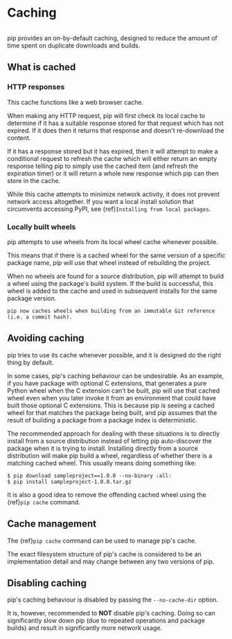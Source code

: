 # Caching

```{versionadded} 6.0
```

pip provides an on-by-default caching, designed to reduce the amount of time
spent on duplicate downloads and builds.

## What is cached

### HTTP responses

This cache functions like a web browser cache.

When making any HTTP request, pip will first check its local cache to determine
if it has a suitable response stored for that request which has not expired. If
it does then it returns that response and doesn't re-download the content.

If it has a response stored but it has expired, then it will attempt to make a
conditional request to refresh the cache which will either return an empty
response telling pip to simply use the cached item (and refresh the expiration
timer) or it will return a whole new response which pip can then store in the
cache.

While this cache attempts to minimize network activity, it does not prevent
network access altogether. If you want a local install solution that
circumvents accessing PyPI, see {ref}`Installing from local packages`.

### Locally built wheels

pip attempts to use wheels from its local wheel cache whenever possible.

This means that if there is a cached wheel for the same version of a specific
package name, pip will use that wheel instead of rebuilding the project.

When no wheels are found for a source distribution, pip will attempt to build a
wheel using the package's build system. If the build is successful, this wheel
is added to the cache and used in subsequent installs for the same package
version.

```{versionchanged} 20.0
pip now caches wheels when building from an immutable Git reference
(i.e. a commit hash).
```

## Avoiding caching

pip tries to use its cache whenever possible, and it is designed do the right
thing by default.

In some cases, pip's caching behaviour can be undesirable. As an example, if you
have package with optional C extensions, that generates a pure Python wheel
when the C extension can’t be built, pip will use that cached wheel even when
you later invoke it from an environment that could have built those optional C
extensions. This is because pip is seeing a cached wheel for that matches the
package being built, and pip assumes that the result of building a package from
a package index is deterministic.

The recommended approach for dealing with these situations is to directly
install from a source distribution instead of letting pip auto-discover the
package when it is trying to install. Installing directly from a source
distribution will make pip build a wheel, regardless of whether there is a
matching cached wheel. This usually means doing something like:

```{pip-cli}
$ pip download sampleproject==1.0.0 --no-binary :all:
$ pip install sampleproject-1.0.0.tar.gz
```

It is also a good idea to remove the offending cached wheel using the
{ref}`pip cache` command.

## Cache management

The {ref}`pip cache` command can be used to manage pip's cache.

The exact filesystem structure of pip's cache is considered to be an
implementation detail and may change between any two versions of pip.

## Disabling caching

pip's caching behaviour is disabled by passing the ``--no-cache-dir`` option.

It is, however, recommended to **NOT** disable pip's caching. Doing so can
significantly slow down pip (due to repeated operations and package builds)
and result in significantly more network usage.
